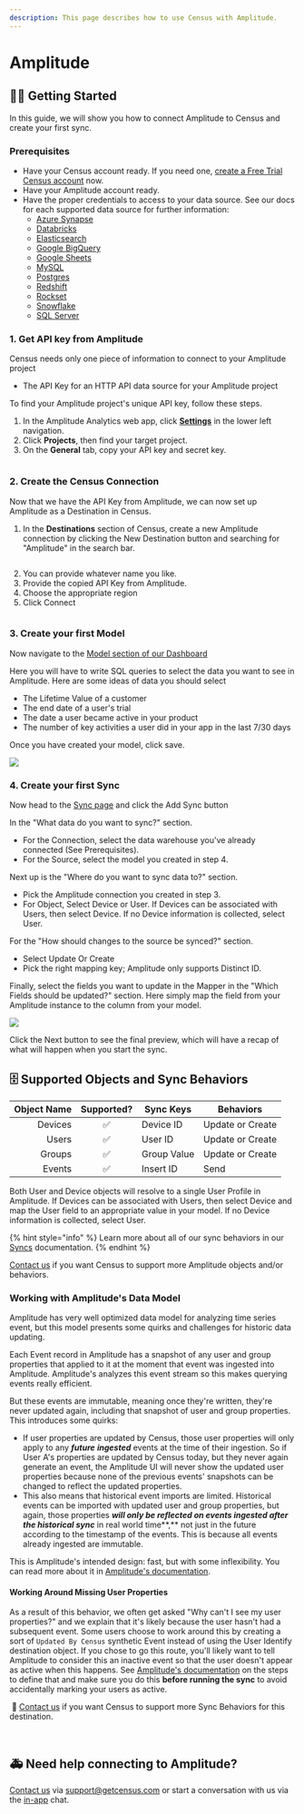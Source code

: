 ```yaml
---
description: This page describes how to use Census with Amplitude.
---
```


# Amplitude

## 🏃‍♀️ Getting Started

‌In this guide, we will show you how to connect Amplitude to Census and create your first sync.

### Prerequisites

* Have your Census account ready. If you need one, [create a Free Trial Census account](https://app.getcensus.com/) now.
* Have your Amplitude account ready.
* Have the proper credentials to access to your data source. See our docs for each supported data source for further information:
  * [Azure Synapse](../sources/azure-synapse.md)
  * [Databricks](https://docs.getcensus.com/sources/databricks)
  * [Elasticsearch](https://docs.getcensus.com/sources/elasticsearch)
  * [Google BigQuery](https://docs.getcensus.com/sources/google-bigquery)
  * [Google Sheets](https://docs.getcensus.com/sources/google-sheets)
  * [MySQL](https://docs.getcensus.com/sources/mysql)
  * [Postgres](https://docs.getcensus.com/sources/postgres)
  * [Redshift](https://docs.getcensus.com/sources/redshift)
  * [Rockset](https://docs.getcensus.com/sources/rockset)
  * [Snowflake](https://docs.getcensus.com/sources/snowflake)
  * [SQL Server](https://docs.getcensus.com/sources/sql-server)

### **1. Get API key from Amplitude**

Census needs only one piece of information to connect to your Amplitude project

* The API Key for an HTTP API data source for your Amplitude project

To find your Amplitude project's unique API key, follow these steps.

1. In the Amplitude Analytics web app, click [**Settings**](http://analytics.amplitude.com/amp-dev-docs/settings/projects) in the lower left navigation.
2. Click **Projects**, then find your target project.
3. On the **General** tab, copy your API key and secret key.

<figure><img src="../.gitbook/assets/project-settings-page-amplitude.png" alt=""><figcaption></figcaption></figure>

### 2. **Create the Census Connection**

Now that we have the API Key from Amplitude, we can now set up Amplitude as a Destination in Census.

1. In the **Destinations** section of Census, create a new Amplitude connection by clicking the New Destination button and searching for "Amplitude" in the search bar.

<div align="center">

<figure><img src="../.gitbook/assets/Screenshot 2023-03-17 at 13.57.14.png" alt=""><figcaption></figcaption></figure>

</div>

2. You can provide whatever name you like.
3. Provide the copied API Key from Amplitude.
4. Choose the appropriate region
5. Click Connect

<figure><img src="../.gitbook/assets/Screenshot 2023-03-17 at 13.59.02.png" alt=""><figcaption></figcaption></figure>

### 3. Create your first Model

Now navigate to the [Model section of our Dashboard](https://app.getcensus.com/models)

Here you will have to write SQL queries to select the data you want to see in Amplitude. Here are some ideas of data you should select

* The Lifetime Value of a customer
* The end date of a user's trial
* The date a user became active in your product
* The number of key activities a user did in your app in the last 7/30 days

Once you have created your model, click save.

![](https://d33v4339jhl8k0.cloudfront.net/docs/assets/5bb7d5d0042863158cc71f7e/images/5f6563834cedfd00173b9a49/file-zg53SxxpoO.png)

### 4. Create your first Sync

Now head to the [Sync page](https://app.getcensus.com/syncs) and click the Add Sync button

In the "What data do you want to sync?" section.

* For the Connection, select the data warehouse you've already connected (See Prerequisites).
* For the Source, select the model you created in step 4.

Next up is the "Where do you want to sync data to?" section.

* Pick the Amplitude connection you created in step 3.
* For Object, Select Device or User. If Devices can be associated with Users, then select Device. If no Device information is collected, select User.

For the "How should changes to the source be synced?" section.

* Select Update Or Create
* Pick the right mapping key; Amplitude only supports Distinct ID.

Finally, select the fields you want to update in the Mapper in the "Which Fields should be updated?" section. Here simply map the field from your Amplitude instance to the column from your model.

![](<../.gitbook/assets/Screenshot 2021-04-23 at 1.17.38 PM.png>)

Click the Next button to see the final preview, which will have a recap of what will happen when you start the sync.

## 🗄️ Supported Objects and Sync Behaviors <a href="#supported-objects-and-sync-behaviors" id="supported-objects-and-sync-behaviors"></a>

| **Object Name** | **Supported?** | **Sync Keys** | **Behaviors**    |
| --------------: | :------------: | ------------- | ---------------- |
|         Devices |        ✅       | Device ID     | Update or Create |
|           Users |        ✅       | User ID       | Update or Create |
|          Groups |        ✅       | Group Value   | Update or Create |
|          Events |        ✅       | Insert ID     | Send             |

Both User and Device objects will resolve to a single User Profile in Amplitude. If Devices can be associated with Users, then select Device and map the User field to an appropriate value in your model. If no Device information is collected, select User.

{% hint style="info" %}
Learn more about all of our sync behaviors in our [Syncs](../basics/core-concept#sync-behaviors) documentation.
{% endhint %}

[Contact us](mailto:support@getcensus.com) if you want Census to support more Amplitude objects and/or behaviors.

### Working with Amplitude's Data Model

Amplitude has very well optimized data model for analyzing time series event, but this model presents some quirks and challenges for historic data updating.

Each Event record in Amplitude has a snapshot of any user and group properties that applied to it at the moment that event was ingested into Amplitude. Amplitude's analyzes this event stream so this makes querying events really efficient.

But these events are immutable, meaning once they're written, they're never updated again, including that snapshot of user and group properties. This introduces some quirks:

* If user properties are updated by Census, those user properties will only apply to any _**future**_ _**ingested**_ events at the time of their ingestion. So if User A's properties are updated by Census today, but they never again generate an event, the Amplitude UI will never show the updated user properties because none of the previous events' snapshots can be changed to reflect the updated properties.
* This also means that historical event imports are limited. Historical events can be imported with updated user and group properties, but again, those properties _**will only be reflected on events ingested after the historical sync**_ in real world time\*\*,\*\* not just in the future according to the timestamp of the events. This is because all events already ingested are immutable.

This is Amplitude's intended design: fast, but with some inflexibility. You can read more about it in [Amplitude's documentation](https://help.amplitude.com/hc/en-us/articles/115002380567-User-properties-and-event-properties#h\_856d23e3-10ea-4398-a50d-4982a42d1f3f).

#### Working Around Missing User Properties

As a result of this behavior, we often get asked "Why can't I see my user properties?" and we explain that it's likely because the user hasn't had a subsequent event. Some users choose to work around this by creating a sort of `Updated By Census` synthetic Event instead of using the User Identify destination object. If you chose to go this route, you'll likely want to tell Amplitude to consider this an inactive event so that the user doesn't appear as active when this happens. See [Amplitude's documentation](https://help.amplitude.com/hc/en-us/articles/360047138392-Manage-events-and-properties) on the steps to define that and make sure you do this **before running the sync** to avoid accidentally marking your users as active.

‌ 🔋 [Contact us](mailto:support@getcensus.com) if you want Census to support more Sync Behaviors for this destination.

‌

## 🚑 Need help connecting to Amplitude?

[Contact us](mailto:support@getcensus.com) via support@getcensus.com or start a conversation with us via the [in-app](https://app.getcensus.com) chat.
